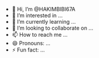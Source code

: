 - 👋 Hi, I’m @HAKIMBIBI67A
- 👀 I’m interested in ...
- 🌱 I’m currently learning ...
- 💞️ I’m looking to collaborate on ...
- 📫 How to reach me ...
- 😄 Pronouns: ...
- ⚡ Fun fact: ...

<!---
HAKIMBIBI67A/HAKIMBIBI67A is a ✨ special ✨ repository because its `README.md` (this file) appears on your GitHub profile.
You can click the Preview link to take a look at your changes.
--->

